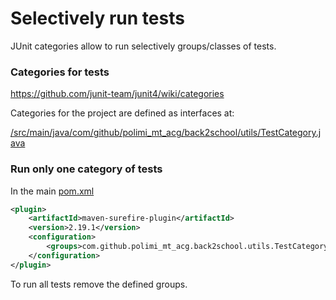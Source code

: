 # Selectively run tests

JUnit categories allow to run selectively groups/classes of tests.

### Categories for tests

<https://github.com/junit-team/junit4/wiki/categories>

Categories for the project are defined as interfaces at:

[/src/main/java/com/github/polimi_mt_acg/back2school/utils/TestCategory.java](../../src/main/java/com/github/polimi_mt_acg/back2school/utils/TestCategory.java)


### Run only one category of tests

In the main [pom.xml](../../pom.xml)

```xml
<plugin>
    <artifactId>maven-surefire-plugin</artifactId>
    <version>2.19.1</version>
    <configuration>
        <groups>com.github.polimi_mt_acg.back2school.utils.TestCategory$Transient</groups>
    </configuration>
</plugin>
```

To run all tests remove the defined groups.

